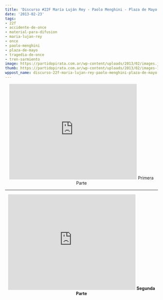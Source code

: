 ```yaml
---
title: 'Discurso #22F María Luján Rey - Paolo Menghini - Plaza de Mayo '
date: '2013-02-23'
tags:
- 22f
- accidente-de-once
- material-para-difusion
- maria-lujan-rey
- once
- paolo-menghini
- plaza-de-mayo
- tragedia-de-once
- tren-sarmiento
image: https://partidopirata.com.ar/wp-content/uploads/2013/02/images.jpg
thumb: https://partidopirata.com.ar/wp-content/uploads/2013/02/images-150x150.jpg
wppost_name: discurso-22f-maria-lujan-rey-paolo-menghini-plaza-de-mayo
---
```


<center>
<iframe src="http://www.youtube.com/embed/wKTuTUaXeGo" height="315" width="420" allowfullscreen="" frameborder="0"></iframe>
Primera Parte</center>

<hr />
<p style="text-align: center;"><iframe src="http://www.youtube.com/embed/mUmbwgbHG_U" height="315" width="420" allowfullscreen="" frameborder="0"></iframe>
<strong>Segunda Parte</strong></p>
